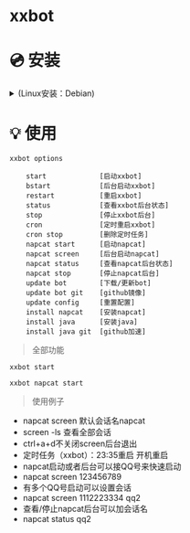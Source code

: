 # xxbot

# 💿 安装

<details>
<summary>(Linux安装：Debian)</summary>

安装curl
```
apt update && apt upgrade -y && \
apt install screen curl -y
```
下载脚本 国内
```
curl -L -o xxbot.sh https://gitee.com/keep-an-appointment/xxbot/raw/master/xxbot.sh && chmod +x xxbot.sh && bash xxbot.sh
```
下载脚本 git
```
curl -L -o xxbot.sh https://raw.githubusercontent.com/liyw0205/xxbot/refs/heads/main/xxbot.sh && chmod +x xxbot.sh && bash xxbot.sh
```
 </details>
 
# 💡 使用
```
xxbot options

    start             [启动xxbot]
    bstart            [后台启动xxbot]
    restart           [重启xxbot]
    status            [查看xxbot后台状态]
    stop              [停止xxbot后台]
    cron              [定时重启xxbot]
    cron stop         [删除定时任务]
    napcat start      [启动napcat]
    napcat screen     [后台启动napcat]
    napcat status     [查看napcat后台状态]
    napcat stop       [停止napcat后台]
    update bot        [下载/更新bot]
    update bot git    [github镜像]
    update config     [重置配置]
    install napcat    [安装napcat]
    install java      [安装java]
    install java git  [github加速]
```
> 全部功能

```
xxbot start

xxbot napcat start
```
> 使用例子

- napcat screen 默认会话名napcat
- screen -ls 查看全部会话
- ctrl+a+d不关闭screen后台退出
- 定时任务（xxbot）：23:35重启 开机重启
- napcat启动或者后台可以接QQ号来快速启动
- napcat screen 123456789
- 有多个QQ号启动可以设置会话
- napcat screen 1112223334 qq2
- 查看/停止napcat后台可以加会话名
- napcat status qq2